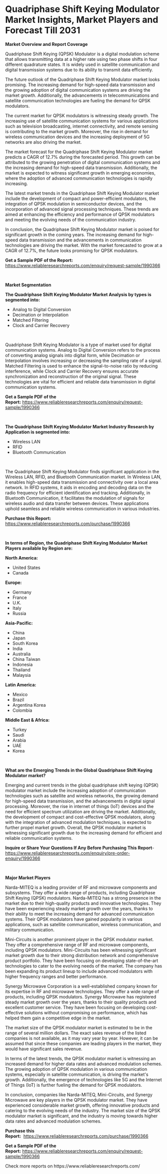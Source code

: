 <p><h1>Quadriphase Shift Keying Modulator Market Insights, Market Players and Forecast Till 2031</h1></p><p><strong>Market Overview and Report Coverage</strong></p>
<p><p>Quadriphase Shift Keying (QPSK) Modulator is a digital modulation scheme that allows transmitting data at a higher rate using two phase shifts in four different quadrature states. It is widely used in satellite communication and digital transmission systems due to its ability to transmit data efficiently.</p><p>The future outlook of the Quadriphase Shift Keying Modulator market looks promising. The increasing demand for high-speed data transmission and the growing adoption of digital communication systems are driving the market growth. Additionally, the advancements in telecommunications and satellite communication technologies are fueling the demand for QPSK modulators.</p><p>The current market for QPSK modulators is witnessing steady growth. The increasing use of satellite communication systems for various applications such as television broadcasting, internet connectivity, and remote sensing is contributing to the market growth. Moreover, the rise in demand for wireless communication devices and the increasing deployment of 5G networks are also driving the market.</p><p>The market forecast for the Quadriphase Shift Keying Modulator market predicts a CAGR of 12.7% during the forecasted period. This growth can be attributed to the growing penetration of digital communication systems and the increasing demand for high-speed data transmission. Additionally, the market is expected to witness significant growth in emerging economies, where the adoption of advanced communication technologies is rapidly increasing.</p><p>The latest market trends in the Quadriphase Shift Keying Modulator market include the development of compact and power-efficient modulators, the integration of QPSK modulation in semiconductor devices, and the incorporation of advanced signal processing techniques. These trends are aimed at enhancing the efficiency and performance of QPSK modulators and meeting the evolving needs of the communication industry.</p><p>In conclusion, the Quadriphase Shift Keying Modulator market is poised for significant growth in the coming years. The increasing demand for high-speed data transmission and the advancements in communication technologies are driving the market. With the market forecasted to grow at a CAGR of 12.7%, the future looks promising for QPSK modulators.</p></p>
<p><strong>Get a Sample PDF of the Report:</strong> <a href="https://www.reliableresearchreports.com/enquiry/request-sample/1990366">https://www.reliableresearchreports.com/enquiry/request-sample/1990366</a></p>
<p>&nbsp;</p>
<p><strong>Market Segmentation</strong></p>
<p><strong>The Quadriphase Shift Keying Modulator Market Analysis by types is segmented into:</strong></p>
<p><ul><li>Analog to Digital Conversion</li><li>Decimation or Interpolation</li><li>Matched Filtering</li><li>Clock and Carrier Recovery</li></ul></p>
<p>&nbsp;</p>
<p><p>Quadriphase Shift Keying Modulator is a type of market used for digital communication systems. Analog to Digital Conversion refers to the process of converting analog signals into digital form, while Decimation or Interpolation involves increasing or decreasing the sampling rate of a signal. Matched Filtering is used to enhance the signal-to-noise ratio by reducing interference, while Clock and Carrier Recovery ensures accurate synchronization and reconstruction of the original signal. These technologies are vital for efficient and reliable data transmission in digital communication systems.</p></p>
<p><strong>Get a Sample PDF of the Report:</strong>&nbsp;<a href="https://www.reliableresearchreports.com/enquiry/request-sample/1990366">https://www.reliableresearchreports.com/enquiry/request-sample/1990366</a></p>
<p>&nbsp;</p>
<p><strong>The Quadriphase Shift Keying Modulator Market Industry Research by Application is segmented into:</strong></p>
<p><ul><li>Wireless LAN</li><li>RFID</li><li>Bluetooth Communication</li></ul></p>
<p>&nbsp;</p>
<p><p>The Quadriphase Shift Keying Modulator finds significant application in the Wireless LAN, RFID, and Bluetooth Communication market. In Wireless LAN, it enables high-speed data transmission and connectivity over a local area network. In RFID systems, it aids in encoding and decoding data on the radio frequency for efficient identification and tracking. Additionally, in Bluetooth Communication, it facilitates the modulation of signals for wireless audio and data transfer between devices. These applications uphold seamless and reliable wireless communication in various industries.</p></p>
<p><strong>Purchase this Report:</strong>&nbsp; <a href="https://www.reliableresearchreports.com/purchase/1990366">https://www.reliableresearchreports.com/purchase/1990366</a></p>
<p>&nbsp;</p>
<p><strong>In terms of Region, the Quadriphase Shift Keying Modulator Market Players available by Region are:</strong></p>
<p>
    <p> <strong> North America: </strong>
        <ul>
            <li>United States</li>
            <li>Canada</li>
        </ul>
        </p> 
    <p> <strong> Europe: </strong>
        <ul>
            <li>Germany</li>
            <li>France</li>
            <li>U.K.</li>
            <li>Italy</li>
            <li>Russia</li>
        </ul>
        </p> 
    <p> <strong> Asia-Pacific: </strong>
        <ul>
            <li>China</li>
            <li>Japan</li>
            <li>South Korea</li>
            <li>India</li>
            <li>Australia</li>
            <li>China Taiwan</li>
            <li>Indonesia</li>
            <li>Thailand</li>
            <li>Malaysia</li>
        </ul>
        </p> 
    <p> <strong> Latin America: </strong>
        <ul>
            <li>Mexico</li>
            <li>Brazil</li>
            <li>Argentina Korea</li>
            <li>Colombia</li>
        </ul>
        </p> 
    <p> <strong> Middle East & Africa: </strong>
        <ul>
            <li>Turkey</li>
            <li>Saudi</li>
            <li>Arabia</li>
            <li>UAE</li>
            <li>Korea</li>
        </ul>
    </p>
    </p>
<p>&nbsp;</p>
<p><strong>What are the Emerging Trends in the Global Quadriphase Shift Keying Modulator market?</strong></p>
<p><p>Emerging and current trends in the global quadriphase shift keying (QPSK) modulator market include the increasing adoption of communication technologies such as satellite and wireless networks, the growing demand for high-speed data transmission, and the advancements in digital signal processing. Moreover, the rise in internet of things (IoT) devices and the need for efficient spectrum utilization are driving the market. Additionally, the development of compact and cost-effective QPSK modulators, along with the integration of advanced modulation techniques, is expected to further propel market growth. Overall, the QPSK modulator market is witnessing significant growth due to the increasing demand for efficient and reliable communication systems.</p></p>
<p><strong>Inquire or Share Your Questions If Any Before Purchasing This Report</strong>- <a href="https://www.reliableresearchreports.com/enquiry/pre-order-enquiry/1990366">https://www.reliableresearchreports.com/enquiry/pre-order-enquiry/1990366</a></p>
<p>&nbsp;</p>
<p><strong>Major Market Players</strong></p>
<p><p>Narda-MITEQ is a leading provider of RF and microwave components and subsystems. They offer a wide range of products, including Quadriphase Shift Keying (QPSK) modulators. Narda-MITEQ has a strong presence in the market due to their high-quality products and innovative technologies. They have been experiencing steady market growth over the years, thanks to their ability to meet the increasing demand for advanced communication systems. Their QPSK modulators have gained popularity in various applications, such as satellite communication, wireless communication, and military communication.</p><p>Mini-Circuits is another prominent player in the QPSK modulator market. They offer a comprehensive range of RF and microwave components, including QPSK modulators. Mini-Circuits has been witnessing significant market growth due to their strong distribution network and comprehensive product portfolio. They have been focusing on developing state-of-the-art technologies to cater to the evolving needs of the market. The company has been expanding its product lineup to include advanced modulators with higher frequency ranges and better performance.</p><p>Synergy Microwave Corporation is a well-established company known for its expertise in RF and microwave technologies. They offer a wide range of products, including QPSK modulators. Synergy Microwave has registered steady market growth over the years, thanks to their quality products and excellent customer service. They have been focusing on developing cost-effective solutions without compromising on performance, which has helped them gain a competitive edge in the market.</p><p>The market size of the QPSK modulator market is estimated to be in the range of several million dollars. The exact sales revenue of the listed companies is not available, as it may vary year by year. However, it can be assumed that since these companies are leading players in the market, they would have significant sales revenue.</p><p>In terms of the latest trends, the QPSK modulator market is witnessing an increased demand for higher data rates and advanced modulation schemes. The growing adoption of QPSK modulation in various communication systems, especially in satellite communication, is driving the market's growth. Additionally, the emergence of technologies like 5G and the Internet of Things (IoT) is further fueling the demand for QPSK modulators.</p><p>In conclusion, companies like Narda-MITEQ, Mini-Circuits, and Synergy Microwave are key players in the QPSK modulator market. They have experienced considerable market growth, offering innovative products and catering to the evolving needs of the industry. The market size of the QPSK modulator market is significant, and the industry is moving towards higher data rates and advanced modulation schemes.</p></p>
<p><strong>Purchase this Report:</strong>&nbsp;&nbsp;<a href="https://www.reliableresearchreports.com/purchase/1990366">https://www.reliableresearchreports.com/purchase/1990366</a></p>
<p></p>
<p><strong>Get a Sample PDF of the Report:</strong>&nbsp;<a href="https://www.reliableresearchreports.com/enquiry/request-sample/1990366">https://www.reliableresearchreports.com/enquiry/request-sample/1990366</a></p>
<p>Check more reports on https://www.reliableresearchreports.com/</p>